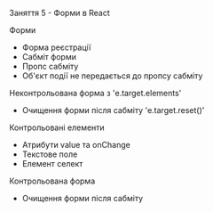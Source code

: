 Заняття 5 - Форми в React

Форми

- Форма реєстрації
- Сабміт форми
- Пропс сабміту
- Об'єкт події не передається до пропсу сабміту

Неконтрольована форма з 'e.target.elements'

- Очищення форми після сабміту 'e.target.reset()'

Контрольовані елементи

- Атрибути value та onChange
- Текстове поле
- Елемент селект

Контрольована форма

- Очищення форми після сабміту
